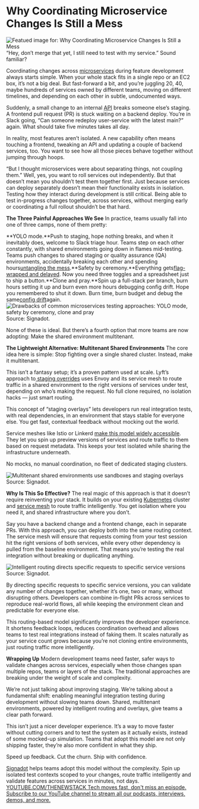 # Why Coordinating Microservice Changes Is Still a Mess
![Featued image for: Why Coordinating Microservice Changes Is Still a Mess](https://cdn.thenewstack.io/media/2025/04/8a2d173d-microservices-mess-1024x576.jpg)
“Hey, don’t merge that yet, I still need to test with my service.” Sound familiar?

Coordinating changes across [microservices](https://thenewstack.io/microservices/) during feature development always starts simple. When your whole stack fits in a single repo or an EC2 box, it’s not a big deal. But fast-forward a bit, and you’re juggling 20, 40, maybe hundreds of services owned by different teams, moving on different timelines, and depending on each other in subtle, undocumented ways.

Suddenly, a small change to an internal [API](https://roadmap.sh/api-design) breaks someone else’s staging. A frontend pull request (PR) is stuck waiting on a backend deploy. You’re in Slack going, “Can someone redeploy user-service with the latest main?” again. What should take five minutes takes all day.

In reality, most features aren’t isolated. A new capability often means touching a frontend, tweaking an API and updating a couple of backend services, too. You want to see how all those pieces behave together without jumping through hoops.

“But I thought microservices were about separating things, not coupling them.” Well, yes, you want to roll services out independently. But that doesn’t mean you shouldn’t test them together first. Just because services can deploy separately doesn’t mean their functionality exists in isolation. Testing how they interact during development is still critical. Being able to test in-progress changes together, across services, without merging early or coordinating a full rollout shouldn’t be that hard.

**The Three Painful Approaches We See**
In practice, teams usually fall into one of three camps, none of them pretty:

**YOLO mode.**Push to staging, hope nothing breaks, and when it inevitably does, welcome to Slack triage hour. Teams step on each other constantly, with shared environments going down in flames mid-testing. Teams push changes to shared staging or quality assurance (QA) environments, accidentally breaking each other and spending hours[untangling the mess](https://thenewstack.io/the-staging-bottleneck-microservices-testing-in-fintech).**Safety by ceremony.**Everything gets[flag-wrapped and delayed](https://thenewstack.io/the-million-dollar-problem-of-slow-microservices-testing). Now you need three toggles and a spreadsheet just to ship a button.**Clone and pray.**Spin up a full-stack per branch, burn hours setting it up and burn even more hours debugging config drift. Hope you remembered to shut it down. Burn time, burn budget and debug the same[config drift](https://thenewstack.io/scale-microservices-testing-without-duplicating-environments)again.
![Drawbacks of common microservices testing approaches: YOLO mode, safety by ceremony, clone and pray](https://cdn.thenewstack.io/media/2025/04/e3528a4d-microservices-testing-drawbacks-1024x515.png)
Source: Signadot.

None of these is ideal. But there’s a fourth option that more teams are now adopting: Make the shared environment multitenant.

**The Lightweight Alternative: Multitenant Shared Environments**
The core idea here is simple: Stop fighting over a single shared cluster. Instead, make it multitenant.

This isn’t a fantasy setup; it’s a proven pattern used at scale. Lyft’s approach to[ staging overrides](https://eng.lyft.com/scaling-productivity-on-microservices-at-lyft-part-3-extending-our-envoy-mesh-with-staging-fdaafafca82f?gi=bcf1f4e80699) uses Envoy and its service mesh to route traffic in a shared environment to the right versions of services under test, depending on who’s making the request. No full clone required, no isolation hacks — just smart routing.

This concept of “staging overlays” lets developers run real integration tests, with real dependencies, in an environment that stays stable for everyone else. You get fast, contextual feedback without mocking out the world.

Service meshes like Istio or Linkerd [make this model widely accessible](https://thenewstack.io/using-istio-or-linkerd-to-unlock-ephemeral-environments/). They let you spin up preview versions of services and route traffic to them based on request metadata. This keeps your test isolated while sharing the infrastructure underneath.

No mocks, no manual coordination, no fleet of dedicated staging clusters.

![Multitenant shared environments use sandboxes and staging overlays](https://cdn.thenewstack.io/media/2025/04/1953a400-multitenant-shared-environment.png)
Source: Signadot.

**Why Is This So Effective?**
The real magic of this approach is that it doesn’t require reinventing your stack. It builds on your existing [Kubernetes](https://roadmap.sh/kubernetes) cluster and [service mesh](https://thenewstack.io/service-mesh/) to route traffic intelligently. You get isolation where you need it, and shared infrastructure where you don’t.

Say you have a backend change and a frontend change, each in separate PRs. With this approach, you can deploy both into the same routing context. The service mesh will ensure that requests coming from your test session hit the right versions of both services, while every other dependency is pulled from the baseline environment. That means you’re testing the real integration without breaking or duplicating anything.

![Intelligent routing directs specific requests to specific service versions](https://cdn.thenewstack.io/media/2025/04/6004cc23-service-mesh-routing.png)
Source: Signadot.

By directing specific requests to specific service versions, you can validate any number of changes together, whether it’s one, two or many, without disrupting others. Developers can combine in-flight PRs across services to reproduce real-world flows, all while keeping the environment clean and predictable for everyone else.

This routing-based model significantly improves the developer experience. It shortens feedback loops, reduces coordination overhead and allows teams to test real integrations instead of faking them. It scales naturally as your service count grows because you’re not cloning entire environments, just routing traffic more intelligently.

**Wrapping Up**
Modern development teams need faster, safer ways to validate changes across services, especially when those changes span multiple repos, teams or layers of the stack. The traditional approaches are breaking under the weight of scale and complexity.

We’re not just talking about improving staging. We’re talking about a fundamental shift: enabling meaningful integration testing during development without slowing teams down. Shared, multitenant environments, powered by intelligent routing and overlays, give teams a clear path forward.

This isn’t just a nicer developer experience. It’s a way to move faster without cutting corners and to test the system as it actually exists, instead of some mocked-up simulation. Teams that adopt this model are not only shipping faster, they’re also more confident in what they ship.

Speed up feedback. Cut the churn. Ship with confidence.

[Signadot](https://www.signadot.com/) helps teams adopt this model without the complexity. Spin up isolated test contexts scoped to your changes, route traffic intelligently and validate features across services in minutes, not days.
[
YOUTUBE.COM/THENEWSTACK
Tech moves fast, don't miss an episode. Subscribe to our YouTube
channel to stream all our podcasts, interviews, demos, and more.
](https://youtube.com/thenewstack?sub_confirmation=1)